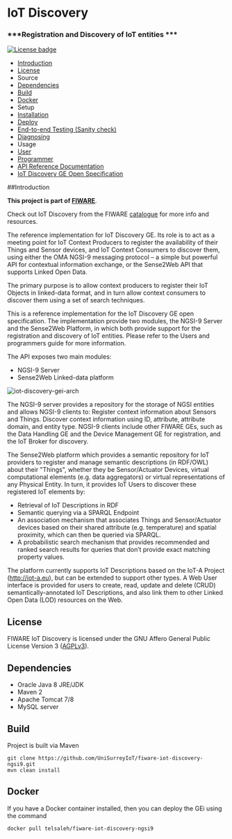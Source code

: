 # IoT Discovery 
### ***Registration and Discovery of IoT entities  ***

[![License badge](https://img.shields.io/badge/license-AGPL-blue.svg)](https://opensource.org/licenses/AGPL-3.0)

* [Introduction](#introduction)
* [License](#licence)
* Source  
 * [Dependencies](#dependencies)  
 * [Build](#build)  
* [Docker](#docker)
* Setup   
 * [Installation](doc/manuals/install/install.md)  
 * [Deploy](doc/manuals/install/install.md#configuration-and-deployment)  
 * [End-to-end Testing (Sanity check)](doc/manuals/admin/admin.md#sanity-check-procedures)  
 * [Diagnosing](doc/manuals/admin/admin.md#diagnosis-procedures)  
* Usage  
 * [User](doc/manuals/user/user.md)  
 * [Programmer](doc/manuals/programmer/programmer.md)  
 * [ API Reference Documentation](http://docs.ngsi9.apiary.io/#) 
 * [IoT Discovery GE Open Specification](http://forge.fiware.org/plugins/mediawiki/wiki/fiware/index.php/FIWARE.OpenSpecification.IoT.Backend.IoTDiscovery)

##Introduction

**This project is part of  [FIWARE](http://fiware.org)**.  

Check out IoT Discovery from the FIWARE [catalogue](http://catalogue.fiware.org/enablers/iot-discovery) for more info and resources.  

The reference implementation for IoT Discovery GE. Its role is to act as a meeting point for IoT Context Producers to register the availability of their Things and Sensor devices, and IoT Context Consumers to discover them, using either the OMA NGSI-9 messaging protocol – a simple but powerful API for contextual information exchange, or the Sense2Web API that supports Linked Open Data. 

The primary purpose is to allow context producers to register their IoT Objects in linked-data format, and in turn allow context consumers to discover them using a set of search techniques.

This is a reference implementation for the IoT Discovery GE open specification. The implementation provide two modules, the NGSI-9 Server and the Sense2Web Platform, in which both provide support for the registration and discovery of IoT entities. Please refer to the Users and programmers guide for more information.

The API exposes two main modules:   

* NGSI-9 Server  
* Sense2Web Linked-data platform  

![iot-discovery-gei-arch]( http://forge.fiware.org/plugins/mediawiki/wiki/fiware/images/f/fa/Gei-overview-latest.png)

The NGSI-9 server provides a repository for the storage of NGSI entities and allows NGSI-9 clients to: 
Register context information about Sensors and Things.
Discover context information using ID, attribute, attribute domain, and entity type.
NGSI-9 clients include other FIWARE GEs, such as the Data Handling GE and the Device Management GE for registration, and the IoT Broker for discovery. 

The Sense2Web platform which provides a semantic repository for IoT providers to register and manage semantic descriptions (in RDF/OWL) about their "Things", whether they be Sensor/Actuator Devices, virtual computational elements (e.g. data aggregators) or virtual representations of any Physical Entity. 
In turn, it provides IoT Users to discover these registered IoT elements by: 

- Retrieval of IoT Descriptions in RDF 
- Semantic querying via a SPARQL Endpoint
- An association mechanism that associates Things and Sensor/Actuator devices based on their shared attribute (e.g. temperature) and spatial proximity, which can then be queried via SPARQL.
- A probabilistic search mechanism that provides recommended and ranked search results for queries that
   don’t provide exact matching property values.

The platform currently supports IoT Descriptions based on the IoT-A Project (http://iot-a.eu), but can be extended to support other types. 
A Web User interface is provided for users to create, read, update and delete (CRUD) semantically-annotated IoT Descriptions, and also link them to other Linked Open Data (LOD) resources on the Web. 

## License  

FIWARE IoT Discovery is licensed under the GNU Affero General Public License Version 3 ([AGPLv3](http://www.gnu.org/licenses/agpl-3.0.en.html)).

## Dependencies
* Oracle Java 8 JRE/JDK
* Maven 2
* Apache Tomcat 7/8
* MySQL server

## Build

Project is built via Maven
```
git clone https://github.com/UniSurreyIoT/fiware-iot-discovery-ngsi9.git
mvn clean install
```

## Docker  

If you have a Docker container installed, then you can deploy the GEi using the command
```
docker pull telsaleh/fiware-iot-discovery-ngsi9

```